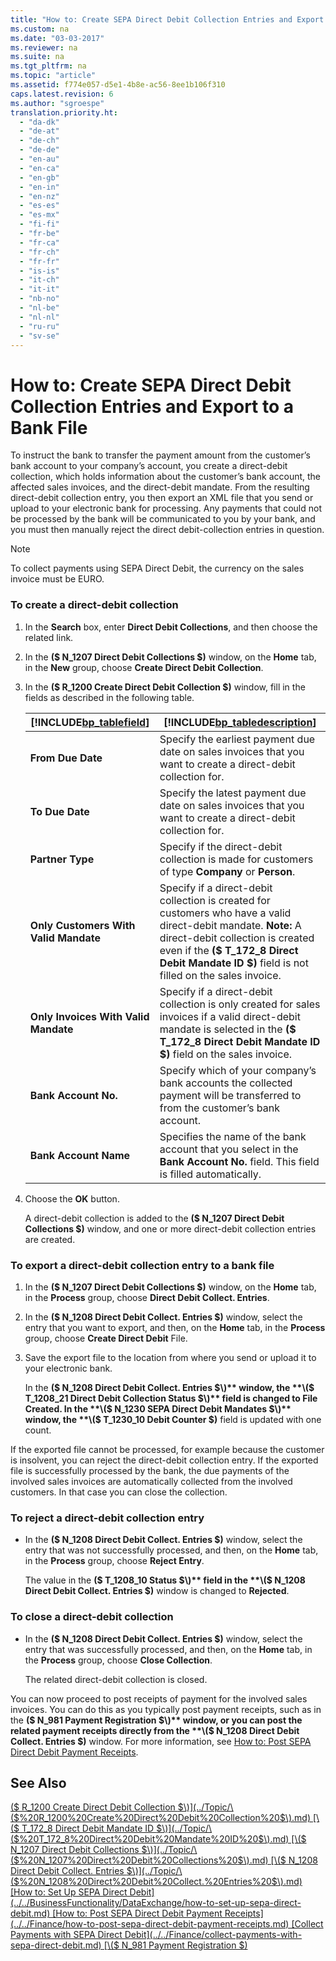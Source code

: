 ```yaml
---
title: "How to: Create SEPA Direct Debit Collection Entries and Export to a Bank File"
ms.custom: na
ms.date: "03-03-2017"
ms.reviewer: na
ms.suite: na
ms.tgt_pltfrm: na
ms.topic: "article"
ms.assetid: f774e057-d5e1-4b8e-ac56-8ee1b106f310
caps.latest.revision: 6
ms.author: "sgroespe"
translation.priority.ht: 
  - "da-dk"
  - "de-at"
  - "de-ch"
  - "de-de"
  - "en-au"
  - "en-ca"
  - "en-gb"
  - "en-in"
  - "en-nz"
  - "es-es"
  - "es-mx"
  - "fi-fi"
  - "fr-be"
  - "fr-ca"
  - "fr-ch"
  - "fr-fr"
  - "is-is"
  - "it-ch"
  - "it-it"
  - "nb-no"
  - "nl-be"
  - "nl-nl"
  - "ru-ru"
  - "sv-se"
---
```

# How to: Create SEPA Direct Debit Collection Entries and Export to a Bank File
To instruct the bank to transfer the payment amount from the customer’s bank account to your company’s account, you create a direct\-debit collection, which holds information about the customer’s bank account, the affected sales invoices, and the direct\-debit mandate. From the resulting direct\-debit collection entry, you then export an XML file that you send or upload to your electronic bank for processing. Any payments that could not be processed by the bank will be communicated to you by your bank, and you must then manually reject the direct debit\-collection entries in question.  
  
> [!NOTE]  
>  To collect payments using SEPA Direct Debit, the currency on the sales invoice must be EURO.  
  
### To create a direct\-debit collection  
  
1.  In the **Search** box, enter **Direct Debit Collections**, and then choose the related link.  
  
2.  In the **\($ N\_1207 Direct Debit Collections $\)** window, on the **Home** tab, in the **New** group, choose **Create Direct Debit Collection**.  
  
3.  In the **\($ R\_1200 Create Direct Debit Collection $\)** window, fill in the fields as described in the following table.  
  
    |[!INCLUDE[bp_tablefield](../../ApplicationDesign/includes/bp_tablefield_md.md)]|[!INCLUDE[bp_tabledescription](../../ApplicationDesign/includes/bp_tabledescription_md.md)]|  
    |---------------------------------|---------------------------------------|  
    |**From Due Date**|Specify the earliest payment due date on sales invoices that you want to create a direct\-debit collection for.|  
    |**To Due Date**|Specify the latest payment due date on sales invoices that you want to create a direct\-debit collection for.|  
    |**Partner Type**|Specify if the direct\-debit collection is made for customers of type **Company** or **Person**.|  
    |**Only Customers With Valid Mandate**|Specify if a direct\-debit collection is created for customers who have a valid direct\-debit mandate. **Note:**  A direct\-debit collection is created even if the **\($ T\_172\_8 Direct Debit Mandate ID $\)** field is not filled on the sales invoice.|  
    |**Only Invoices With Valid Mandate**|Specify if a direct\-debit collection is only created for sales invoices if a valid direct\-debit mandate is selected in the **\($ T\_172\_8 Direct Debit Mandate ID $\)** field on the sales invoice.|  
    |**Bank Account No.**|Specify which of your company’s bank accounts the collected payment will be transferred to from the customer’s bank account.|  
    |**Bank Account Name**|Specifies the name of the bank account that you select in the **Bank Account No.** field. This field is filled automatically.|  
  
4.  Choose the **OK** button.  
  
     A direct\-debit collection is added to the **\($ N\_1207 Direct Debit Collections $\)** window, and one or more direct\-debit collection entries are created.  
  
### To export a direct\-debit collection entry to a bank file  
  
1.  In the **\($ N\_1207 Direct Debit Collections $\)** window, on the **Home** tab, in the **Process** group, choose **Direct Debit Collect. Entries**.  
  
2.  In the **\($ N\_1208 Direct Debit Collect. Entries $\)** window, select the entry that you want to export, and then, on the **Home** tab, in the **Process** group, choose **Create Direct Debit** File.  
  
3.  Save the export file to the location from where you send or upload it to your electronic bank.  
  
     In the **\($ N\_1208 Direct Debit Collect. Entries $\)** window, the **\($ T\_1208\_21 Direct Debit Collection Status $\)** field is changed to File Created. In the **\($ N\_1230 SEPA Direct Debit Mandates $\)** window, the **\($ T\_1230\_10 Debit Counter $\)** field is updated with one count.  
  
 If the exported file cannot be processed, for example because the customer is insolvent, you can reject the direct\-debit collection entry. If the exported file is successfully processed by the bank, the due payments of the involved sales invoices are automatically collected from the involved customers. In that case you can close the collection.  
  
### To reject a direct\-debit collection entry  
  
-   In the **\($ N\_1208 Direct Debit Collect. Entries $\)** window, select the entry that was not successfully processed, and then, on the **Home** tab, in the **Process** group, choose **Reject Entry**.  
  
     The value in the **\($ T\_1208\_10 Status $\)** field in the **\($ N\_1208 Direct Debit Collect. Entries $\)** window is changed to **Rejected**.  
  
### To close a direct\-debit collection  
  
-   In the **\($ N\_1208 Direct Debit Collect. Entries $\)** window, select the entry that was successfully processed, and then, on the **Home** tab, in the **Process** group, choose **Close Collection**.  
  
     The related direct\-debit collection is closed.  
  
 You can now proceed to post receipts of payment for the involved sales invoices. You can do this as you typically post payment receipts, such as in the **\($ N\_981 Payment Registration $\)** window, or you can post the related payment receipts directly from the **\($ N\_1208 Direct Debit Collect. Entries $\)** window. For more information, see [How to: Post SEPA Direct Debit Payment Receipts](../../Finance/how-to-post-sepa-direct-debit-payment-receipts.md).  
  
## See Also  
 [\($ R\_1200 Create Direct Debit Collection $\)](../Topic/\($%20R_1200%20Create%20Direct%20Debit%20Collection%20$\).md)   
 [\($ T\_172\_8 Direct Debit Mandate ID $\)](../Topic/\($%20T_172_8%20Direct%20Debit%20Mandate%20ID%20$\).md)   
 [\($ N\_1207 Direct Debit Collections $\)](../Topic/\($%20N_1207%20Direct%20Debit%20Collections%20$\).md)   
 [\($ N\_1208 Direct Debit Collect. Entries $\)](../Topic/\($%20N_1208%20Direct%20Debit%20Collect.%20Entries%20$\).md)   
 [How to: Set Up SEPA Direct Debit](../../BusinessFunctionality/DataExchange/how-to-set-up-sepa-direct-debit.md)   
 [How to: Post SEPA Direct Debit Payment Receipts](../../Finance/how-to-post-sepa-direct-debit-payment-receipts.md)   
 [Collect Payments with SEPA Direct Debit](../../Finance/collect-payments-with-sepa-direct-debit.md)   
 [\($ N\_981 Payment Registration $\)](assetId:///491fd4a2-b6a9-4dc7-8e97-7dcb4dd5cae5)